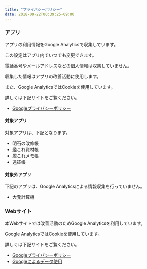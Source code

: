 ```yaml
---
title: "プライバシーポリシー"
date: 2018-09-22T00:39:25+09:00
---
```


### アプリ

アプリの利用情報をGoogle Analyticsで収集しています。

この設定はアプリ内でいつでも変更できます。

電話番号やメールアドレスなどの個人情報は収集していません。

収集した情報はアプリの改善活動に使用します。

また、Google AnalyticsではCookieを使用しています。

詳しくは下記サイトをご覧ください。

* [Googleプライバシーポリシー](https://www.google.com/intl/ja/policies/privacy)

#### 対象アプリ

対象アプリは、下記となります。

* 明石の改修帳
* 艦これ資材帳
* 艦これメモ帳
* 遠征帳

#### 対象外アプリ

下記のアプリは、Google Analyticsによる情報収集を行っていません。

* 大発計算機

### Webサイト

本Webサイトでは改善活動のためGoogle Analyticsを利用しています。

Google AnalyticsではCookieを使用しています。

詳しくは下記サイトをご覧ください。

* [Googleプライバシーポリシー](https://www.google.com/intl/ja/policies/privacy)
* [Googleによるデータ使用](https://www.google.com/intl/ja/policies/privacy/partners)


